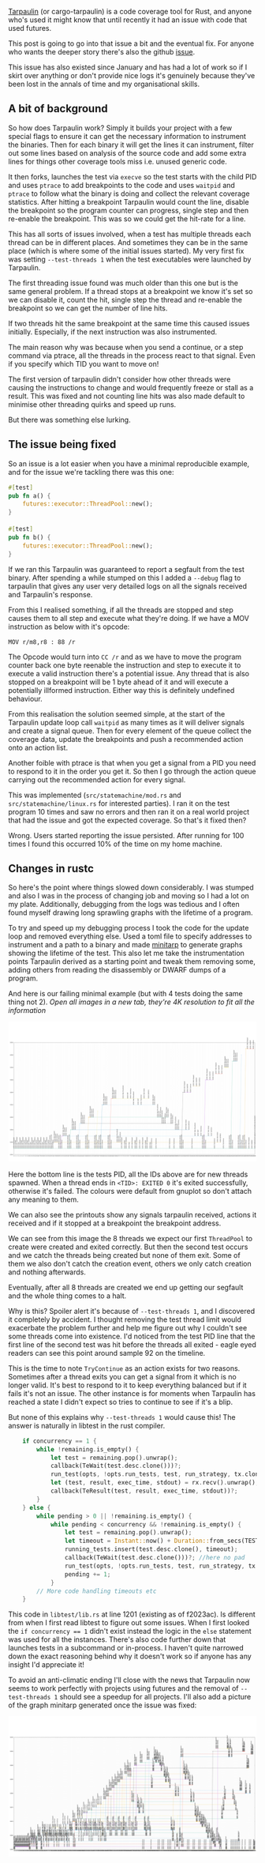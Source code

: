 [Tarpaulin](https://github.com/xd009642/tarpaulin) (or cargo-tarpaulin) is a 
code coverage tool for Rust, and anyone who's used it might know that until
recently it had an issue with code that used futures.

This post is going to go into that issue a bit and the eventual fix. For anyone
who wants the deeper story there's also the github 
[issue](https://github.com/xd009642/tarpaulin/190).

This issue has also existed since January and has had a lot of work so if I
skirt over anything or don't provide nice logs it's genuinely because they've
been lost in the annals of time and my organisational skills.

## A bit of background

So how does Tarpaulin work? Simply it builds your project with a few special
flags to ensure it can get the necessary information to instrument the binaries.
Then for each binary it will get the lines it can instrument, filter out some
lines based on analysis of the source code and add some extra lines for things
other coverage tools miss i.e. unused generic code.

It then forks, launches the test via `execve` so the test starts with the child
PID and uses `ptrace` to add breakpoints to the code and uses `waitpid` and
`ptrace` to follow what the binary is doing and collect the relevant coverage
statistics. After hitting a breakpoint Tarpaulin would count the line, disable
the breakpoint so the program counter can progress, single step and then
re-enable the breakpoint. This was so we could get the hit-rate for a line.

This has all sorts of issues involved, when a test has multiple threads each
thread can be in different places. And sometimes they can be in the same place
(which is where some of the initial issues started). My very first fix was
setting `--test-threads 1` when the test executables were launched by Tarpaulin.

The first threading issue found was much older than this one but is the same
general problem. If a thread stops at a breakpoint we know
it's set so we can disable it, count the hit, single step the thread and
re-enable the breakpoint so we can get the number of line hits.

If two threads hit the same breakpoint at the same time this caused issues
initially. Especially, if the next instruction was also instrumented. 

The main reason why was because when you send a continue, or a step command
via ptrace, all the threads in the process react to that signal. Even if you
specify which TID you want to move on!

The first version of tarpaulin didn't consider how other threads were causing
the instructions to change and would frequently freeze or stall as a result.
This was fixed and not counting line hits was also made default to minimise
other threading quirks and speed up runs. 

But there was something else lurking.

## The issue being fixed

So an issue is a lot easier when you have a minimal reproducible example, and
for the issue we're tackling there was this one:

```Rust
#[test]
pub fn a() {
    futures::executor::ThreadPool::new();
}

#[test]
pub fn b() {
    futures::executor::ThreadPool::new();
}
```

If we ran this Tarpaulin was guaranteed to report a segfault from the test
binary. After spending a while stumped on this I added a `--debug` flag to
tarpaulin that gives any user very detailed logs on all the signals received
and Tarpaulin's  response. 

From this I realised something, if all the threads are stopped and step causes
them to all step and execute what they're doing. If we have a MOV instruction
as below with it's opcode:

```
MOV r/m8,r8 : 88 /r
```

The Opcode would turn into `CC /r` and as we have to move the program counter 
back one byte reenable the instruction and step to execute it to execute a
valid instruction there's a potential issue. Any thread that is also stopped on
a breakpoint will be 1 byte ahead of it and will execute a potentially illformed
instruction. Either way this is definitely undefined behaviour.

From this realisation the solution seemed simple, at the start of the Tarpaulin
update loop call `waitpid` as many times as it will deliver signals and create a
signal queue. Then for every element of the queue collect the coverage data,
update the breakpoints and push a recommended action onto an action list.

Another foible with ptrace is that when you get a signal from a PID you need to
respond to it in the order you get it. So then I go through the action queue
carrying out the recommended action for every signal.

This was implemented (`src/statemachine/mod.rs` and `src/statemachine/linux.rs`
for interested parties). I ran it on the test program 10 times and saw no errors
and then ran it on a real world project that had the issue and got the expected
coverage. So that's it fixed then?

Wrong. Users started reporting the issue persisted. After running for 100 times
I found this occurred 10% of the time on my home machine.

## Changes in rustc

So here's the point where things slowed down considerably. I was stumped and
also I was in the process of changing job and moving so I had a lot on my plate.
Additionally, debugging from the logs was tedious and I often found myself
drawing long sprawling graphs with the lifetime of a program.

To try and speed up my debugging process I took the code for the update loop
and removed everything else. Used a toml file to specify addresses to instrument
and a path to a binary and made [minitarp](https://github.com/xd009642/minitarp)
to generate graphs showing the lifetime of the test. This also let me take the
instrumentation points Tarpaulin derived as a starting point and tweak them
removing some, adding others from reading the disassembly or DWARF dumps of a
program.

And here is our failing minimal example (but with 4 tests doing the same thing
not 2). _Open all images in a new tab, they're 4K resolution to fit all the 
information_

![A failing test](/assets/20191002/fail.png)

Here the bottom line is the tests PID, all the IDs above are for new threads
spawned. When a thread ends in `<TID>: EXITED 0` it's exited successfully,
otherwise it's failed. The colours were default from gnuplot so don't attach
any meaning to them.

We can also see the printouts show any signals tarpaulin received, actions it
received and if it stopped at a breakpoint the breakpoint address. 

We can see from this image the 8 threads we expect our first `ThreadPool` to
create were created and exited correctly. But then the second test occurs and
we catch the threads being created but none of them exit. Some of them we
also don't catch the creation event, others we only catch creation and nothing
afterwards.

Eventually, after all 8 threads are created we end up getting our segfault and
the whole thing comes to a halt.

Why is this? Spoiler alert it's because of `--test-threads 1`, and I discovered
it completely by accident. I thought removing the test thread limit would
exacerbate the problem further and help me figure out why I couldn't see some
threads come into existence. I'd noticed from the test PID line that the first
line of the second test was hit before the threads all exited - eagle eyed
readers can see this point around sample 92 on the timeline.

This is the time to note `TryContinue` as an action exists for two reasons.
Sometimes after a thread exits you can get a signal from it which is no longer
valid. It's best to respond to it to keep everything balanced but if it fails
it's not an issue. The other instance is for moments when Tarpaulin has reached
a state I didn't expect so tries to continue to see if it's a blip.

But none of this explains why `--test-threads 1` would cause this! The answer is
naturally in libtest in the rust compiler.

```Rust
    if concurrency == 1 {
        while !remaining.is_empty() {
            let test = remaining.pop().unwrap();
            callback(TeWait(test.desc.clone()))?;
            run_test(opts, !opts.run_tests, test, run_strategy, tx.clone(), Concurrent::No);
            let (test, result, exec_time, stdout) = rx.recv().unwrap();
            callback(TeResult(test, result, exec_time, stdout))?;
        }
    } else {
        while pending > 0 || !remaining.is_empty() {
            while pending < concurrency && !remaining.is_empty() {
                let test = remaining.pop().unwrap();
                let timeout = Instant::now() + Duration::from_secs(TEST_WARN_TIMEOUT_S);
                running_tests.insert(test.desc.clone(), timeout);
                callback(TeWait(test.desc.clone()))?; //here no pad
                run_test(opts, !opts.run_tests, test, run_strategy, tx.clone(), Concurrent::Yes);
                pending += 1;
            }
        // More code handling timeouts etc
    }
```

This code in `libtest/lib.rs` at line 1201 (existing as of f2023ac). Is
different from when I first read libtest to figure out some issues. When I first
looked the `if concurrency == 1` didn't exist instead the logic in the `else`
statement was used for all the instances. There's also code further down that
launches tests in a subcommand or in-process. I haven't quite narrowed down
the exact reasoning behind why it doesn't work so if anyone has any insight
I'd appreciate it!

To avoid an anti-climatic ending I'll close with the news that Tarpaulin now
seems to work perfectly with projects using futures and the removal of 
`--test-threads 1` should see a speedup for all projects. I'll also add a
picture of the graph minitarp generated once the issue was fixed:

![A failing test](/assets/20191002/pass.png)

